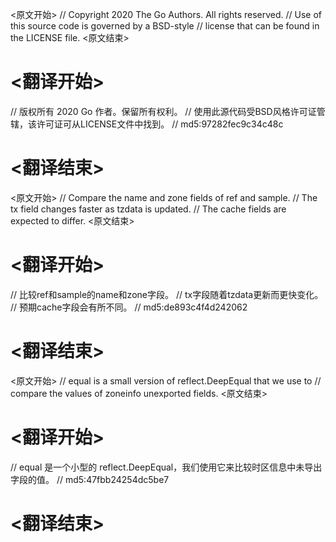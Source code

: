 
<原文开始>
// Copyright 2020 The Go Authors. All rights reserved.
// Use of this source code is governed by a BSD-style
// license that can be found in the LICENSE file.
<原文结束>

# <翻译开始>
// 版权所有 2020 Go 作者。保留所有权利。
// 使用此源代码受BSD风格许可证管辖，该许可证可从LICENSE文件中找到。
// md5:97282fec9c34c48c
# <翻译结束>


<原文开始>
		// Compare the name and zone fields of ref and sample.
		// The tx field changes faster as tzdata is updated.
		// The cache fields are expected to differ.
<原文结束>

# <翻译开始>
// 比较ref和sample的name和zone字段。
// tx字段随着tzdata更新而更快变化。
// 预期cache字段会有所不同。
// md5:de893c4f4d242062
# <翻译结束>


<原文开始>
// equal is a small version of reflect.DeepEqual that we use to
// compare the values of zoneinfo unexported fields.
<原文结束>

# <翻译开始>
// equal 是一个小型的 reflect.DeepEqual，我们使用它来比较时区信息中未导出字段的值。
// md5:47fbb24254dc5be7
# <翻译结束>

